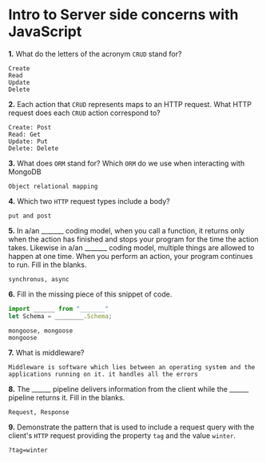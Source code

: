 # Intro to Server side concerns with JavaScript

**1.** What do the letters of the acronym `CRUD` stand for?
<!-- enter you answer in the space below -->
```
Create
Read
Update
Delete
```
**2.** Each action that `CRUD` represents maps to an HTTP request. What HTTP request does each `CRUD` action correspond to?
<!-- enter you answer in the space below -->
```
Create: Post
Read: Get
Update: Put
Delete: Delete
```
**3.** What does `ORM` stand for? Which `ORM` do we use when interacting with MongoDB
<!-- enter you answer in the space below -->
```
Object relational mapping
```
**4.** Which two `HTTP` request types include a body?
<!-- enter you answer in the space below -->
```
put and post
```
**5.** In a/an _______ coding model, when you call a function, it returns only when the action has finished and stops your program for the time the action takes. Likewise in a/an _______ coding model, multiple things are allowed to happen at one time. When you perform an action, your program continues to run.  Fill in the blanks.
<!-- enter you answer in the space below -->
```
synchronus, async
```

**6.** Fill in the missing piece of this snippet of code.
```js
import ______ from "_______"
let Schema = ________.Schema;
```
<!-- enter you answer in the space below -->
```
mongoose, mongoose
mongoose
```
**7.** What is middleware?
<!-- enter you answer in the space below -->
```
Middleware is software which lies between an operating system and the applications running on it. it handles all the errors
```
**8.** The ______ pipeline delivers information from the client while the ______ pipeline returns it. Fill in the blanks. 
<!-- enter you answer in the space below -->
```
Request, Response
```
**9.** 
Demonstrate the pattern that is used to include a request query with the client's `HTTP` request providing the property `tag` and the value `winter`.
<!-- enter you answer in the space below -->
```
?tag=winter
```
